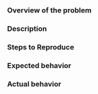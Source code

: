 <!-- PLEASE READ THE FOLLOWING INSTRUCTIONS -->

<!-- Is it about Adldap2-Laravel or about the Docs? -->
<!-- Is it a bug/feature/question or do you need help? -->

### Overview of the problem

<!-- UNCOMMENT THE APPROPRIATE LINES -->

<!-- This is about **Adldap2-Laravel** -->
<!-- This is about **Adldap2-Laravel Documentation** -->
<!-- I'm using Laravel **version** [x.x.x] -->
<!-- I'm using Adldap2-Laravel **version** [x.x.x] -->
<!-- I can't connect to my LDAP server -->
<!-- I'm not able to authenticate using the auth driver -->
<!-- I am sure this issue is **not a duplicate**? -->

### Description

<!-- Description of the bug, enhancement, or question -->

### Steps to Reproduce

<!--
1. First Step
2. Second Step
3. and so on...
-->

### Expected behavior

<!-- What you expected to happen -->

### Actual behavior

<!-- What actually happened -->
